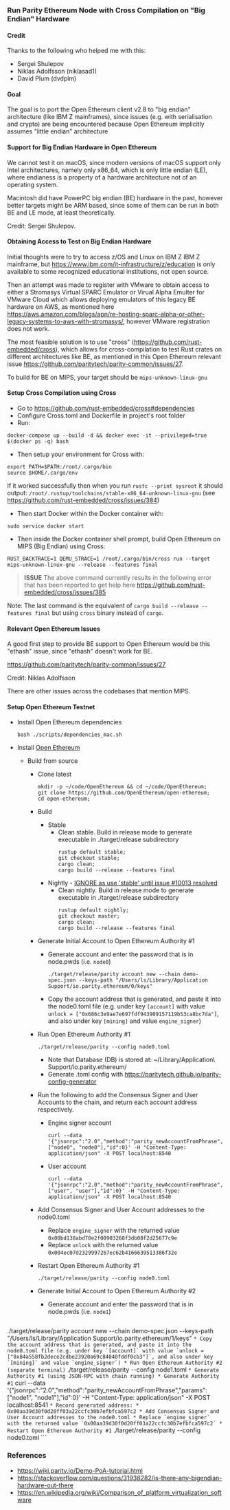 ### Run Parity Ethereum Node with Cross Compilation on "Big Endian" Hardware

#### Credit

Thanks to the following who helped me with this:
* Sergei Shulepov
* Niklas Adolfsson (niklasad1)
* David Plum (dvdplm)

#### Goal

The goal is to port the Open Ethereum client v2.8 to "big endian" architecture (like IBM Z mainframes), since issues (e.g. with serialisation and crypto) are being encountered because Open Ethereum implicitly assumes "little endian" architecture 

#### Support for Big Endian Hardware in Open Ethereum

We cannot test it on macOS, since modern versions of macOS support only Intel architectures, namely only x86_64, which is only little endian (LE), where endianess is a property of a hardware architecture not of an operating system. 

Macintosh did have PowerPC big endian (BE) hardware in the past, however better targets might be ARM based, since some of them can be run in both BE and LE mode, at least theoretically.

Credit: Sergei Shulepov.

#### Obtaining Access to Test on Big Endian Hardware

Initial thoughts were to try to access z/OS and Linux on IBM Z IBM Z mainframe, but https://www.ibm.com/it-infrastructure/z/education is only available to some recognized educational institutions, not open source.

Then an attempt was made to register with VMware to obtain access to either a Stromasys Virtual SPARC Emulator or Virual Alpha Emulter for VMware Cloud which allows deploying emulators of this legacy BE hardware on AWS, as mentioned here https://aws.amazon.com/blogs/apn/re-hosting-sparc-alpha-or-other-legacy-systems-to-aws-with-stromasys/, however VMware registration does not work.

The most feasible solution is to use "cross" (https://github.com/rust-embedded/cross), which allows for cross-compilation to test Rust crates on different architectures like BE, as mentioned in this Open Ethereum relevant issue https://github.com/paritytech/parity-common/issues/27.

To build for BE on MIPS, your target should be `mips-unknown-linux-gnu`

#### Setup Cross Compilation using Cross

* Go to https://github.com/rust-embedded/cross#dependencies
* Configure Cross.toml and Dockerfile in project's root folder
* Run:

```
docker-compose up --build -d && docker exec -it --privileged=true $(docker ps -q) bash
```

* Then setup your environment for Cross with:

```
export PATH=$PATH:/root/.cargo/bin
source $HOME/.cargo/env
```

If it worked successfully then when you run `rustc --print sysroot` it should output: `/root/.rustup/toolchains/stable-x86_64-unknown-linux-gnu` (see https://github.com/rust-embedded/cross/issues/384)

* Then start Docker within the Docker container with:
```
sudo service docker start
```

* Then inside the Docker container shell prompt, build Open Ethereum on MIPS (Big Endian) using Cross:

```
RUST_BACKTRACE=1 QEMU_STRACE=1 /root/.cargo/bin/cross run --target mips-unknown-linux-gnu --release --features final
```

> **ISSUE** The above command currently results in the following error that has been reported to get help here https://github.com/rust-embedded/cross/issues/385

Note: The last command is the equivalent of `cargo build --release --features final` but using `cross` binary instead of `cargo`.

#### Relevant Open Ethereum Issues

A good first step to provide BE support to Open Ethereum would be this "ethash" issue, since "ethash" doesn't work for BE.

https://github.com/paritytech/parity-common/issues/27

Credit: Niklas Adolfsson

There are other issues across the codebases that mention MIPS.

#### Setup Open Ethereum Testnet

* Install Open Ethereum dependencies
  ```
  bash ./scripts/dependencies_mac.sh
  ```

* Install [Open Ethereum](https://github.com/OpenEthereum/parity-ethereum)
  * Build from source
    * Clone latest
      ```
      mkdir -p ~/code/OpenEthereum && cd ~/code/OpenEthereum;
      git clone https://github.com/OpenEthereum/open-ethereum;
      cd open-ethereum;
      ```
    * Build
      * Stable
        * Clean stable. Build in release mode to generate executable in ./target/release subdirectory
          ```
          rustup default stable;
          git checkout stable;
          cargo clean;
          cargo build --release --features final
          ```
      * Nightly - [IGNORE as use 'stable' until issue #10013 resolved](https://github.com/OpenEthereum/open-ethereum/issues/10013#issuecomment-444505679)
        * Clean nightly. Build in release mode to generate executable in ./target/release subdirectory
          ```
          rustup default nightly;
          git checkout master;
          cargo clean;
          cargo build --release --features final
          ```
    * Generate Initial Account to Open Ethereum Authority #1
      * Generate account and enter the password that is in node.pwds (i.e. `node0`)
        ```
        ./target/release/parity account new --chain demo-spec.json --keys-path "/Users/ls/Library/Application Support/io.parity.ethereum/0/keys"
        ```
      * Copy the account address that is generated, and paste it into the node0.toml file (e.g. under key `[account]` with value `unlock = ["0x686c3e9ae7e697fdf943909157119b53ca8bc7da"]`, and also under key `[mining]` and value `engine_signer`)
    * Run Open Ethereum Authority #1
      ```
      ./target/release/parity --config node0.toml
      ```
      * Note that Database (DB) is stored at: ~/Library/Application\ Support/io.parity.ethereum/
      * Generate .toml config with https://paritytech.github.io/parity-config-generator
    * Run the following to add the Consensus Signer and User Accounts to the chain, and return each account address respectively.
      * Engine signer account
        ```
        curl --data '{"jsonrpc":"2.0","method":"parity_newAccountFromPhrase","params":["node0", "node0"],"id":0}' -H "Content-Type: application/json" -X POST localhost:8540
        ```
      * User account
        ```
        curl --data '{"jsonrpc":"2.0","method":"parity_newAccountFromPhrase","params":["user", "user"],"id":0}' -H "Content-Type: application/json" -X POST localhost:8540
        ```
    * Add Consensus Signer and User Account addresses to the node0.toml
      * Replace `engine_signer` with the returned value `0x00bd138abd70e2f00903268f3db08f2d25677c9e`
      * Replace `unlock` with the returned value `0x004ec07d2329997267ec62b4166639513386f32e`
    * Restart Open Ethereum Authority #1
      ```
      ./target/release/parity --config node0.toml
      ```

    * Generate Initial Account to Open Ethereum Authority #2
      * Generate account and enter the password that is in node.pwds (i.e. `node1`)
        ```
./target/release/parity account new --chain demo-spec.json --keys-path "/Users/ls/Library/Application Support/io.parity.ethereum/1/keys"
        ```
      * Copy the account address that is generated, and paste it into the node0.toml file (e.g. under key `[account]` with value `unlock = ["0x84a558fb2dece2cdbe23920a69c84040fddf0cb3"]`, and also under key `[mining]` and value `engine_signer`)
    * Run Open Ethereum Authority #2 (separate terminal)
      ```
      ./target/release/parity --config node1.toml
      ```
    * Generate Authority #1 (using JSON-RPC with chain running)
      * Generate Authority #1
        ```
        curl --data '{"jsonrpc":"2.0","method":"parity_newAccountFromPhrase","params":["node1", "node1"],"id":0}' -H "Content-Type: application/json" -X POST localhost:8541
        ```
       * Record generated address:
        * 0x00aa39d30f0d20ff03a22ccfc30b7efbfca597c2
    * Add Consensus Signer and User Account addresses to the node0.toml
      * Replace `engine_signer` with the returned value `0x00aa39d30f0d20ff03a22ccfc30b7efbfca597c2`
    * Restart Open Ethereum Authority #1
      ```
      ./target/release/parity --config node0.toml
      ```

### References

* https://wiki.parity.io/Demo-PoA-tutorial.html
* https://stackoverflow.com/questions/31938282/is-there-any-bigendian-hardware-out-there
* https://en.wikipedia.org/wiki/Comparison_of_platform_virtualization_software
